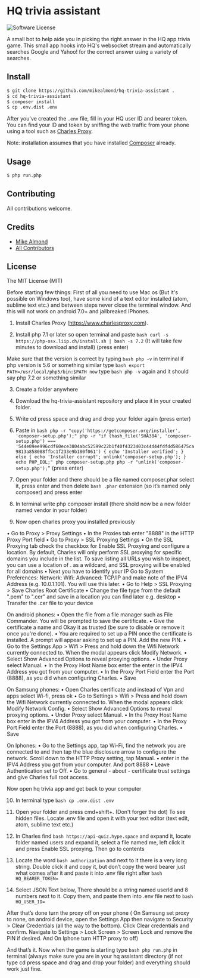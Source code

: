 # HQ trivia assistant

![Software License][ico-license]

A small bot to help aide you in picking the right answer in the HQ app trivia game. This small app hooks into HQ's websocket stream and automatically searches Google and Yahoo! for the correct answer using a variety of searches. 


## Install

``` bash
$ git clone https://github.com/mikealmond/hq-trivia-assistant .
$ cd hq-trivia-assistant
$ composer install
$ cp .env.dist .env
```
After you've created the `.env` file, fill in your HQ user ID and bearer token. You can find your ID and token by sniffing the web traffic from your phone using a tool such as [Charles Proxy](https://www.charlesproxy.com/).

Note: installation assumes that you have installed [Composer](https://getcomposer.org/doc/00-intro.md#globally) already.

## Usage

``` bash
$ php run.php
```


## Contributing

All contributions welcome.

## Credits

- [Mike Almond][link-author]
- [All Contributors][link-contributors]

## License

The MIT License (MIT)

[ico-license]: https://img.shields.io/badge/license-MIT-brightgreen.svg?style=flat-square
[link-author]: https://github.com/mikealmond
[link-contributors]: ../../contributors





Before starting few things: First of all you need to use Mac os (But it's possible on Windows too), have some kind of a text editor installed (atom, sublime text etc.) and between steps never close the terminal window. And this will not work on android 7.0+ and jailbreaked IPhones.

1. Install Charles Proxy (https://www.charlesproxy.com).

2. Install php 7.1 or later so open terminal and paste ``` bash curl -s https://php-osx.liip.ch/install.sh | bash -s 7.2 ``` (It will take few minutes to download and install) (press enter)

Make sure that the version is correct by typing ``` bash php -v ``` in terminal if php version is 5.6 or something similar type ``` bash export PATH=/usr/local/php5/bin:$PATH now ``` type ``` bash php -v ``` again and it should say php 7.2 or something similar

3. Create a folder anywhere

4. Download the hq-trivia-assistant repository and place it in your created folder.

5. Write cd press space and drag and drop your folder again (press enter)

6. Paste in ``` bash php -r "copy('https://getcomposer.org/installer', 'composer-setup.php');" php -r "if (hash_file('SHA384', 'composer-setup.php') === '544e09ee996cdf60ece3804abc52599c22b1f40f4323403c44d44fdfdd586475ca9813a858088ffbc1f233e9b180f061') { echo 'Installer verified'; } else { echo 'Installer corrupt'; unlink('composer-setup.php'); } echo PHP_EOL;" php composer-setup.php php -r "unlink('composer-setup.php');” ```
(press enter)

7. Open your folder and there should be a file named composer.phar select it, press enter and then delete ``` bash .phar ``` extension (so it’s named only composer) and press enter

8. In terminal write php composer install (there shold now be a new folder named vendor in your folder)

9. Now open charles proxy you installed previously

•	Go to Proxy > Proxy Settings
•	In the Proxies tab enter "8888" in the HTTP Proxy Port field
•	Go to Proxy > SSL Proxying Settings
•	On the SSL Proxying tab check the checkbox for Enable SSL Proxying and configure a location. By default, Charles will only perform SSL proxying for specific domains you include in the list. To save listing all URLs you wish to inspect, you can use a location of . as a wildcard, and SSL proxying will be enabled for all domains
•	Next you have to identify your IP Go to System Preferences: Network: Wifi: Advanced: TCP/IP and make note of the IPV4 Address (e.g. 10.0.1.101). You will use this later.
•	Go to Help > SSL Proxying > Save Charles Root Certificate
•	Change the file type from the default ".pem" to ".cer" and save in a location you can find later e.g. desktop
•	Transfer the .cer file to your device

On android phones:
•	Open the file from a file manager such as File Commander. You will be prompted to save the certificate.
•	Give the certificate a name and Okay it as trusted (be sure to disable or remove it once you're done).
•	You are required to set up a PIN once the certificate is installed. A prompt will appear asking to set up a PIN. Add the new PIN.
•	Go to the Settings App > Wifi > Press and hold down the Wifi Network currently connected to. When the modal appears click Modify Network.
•	Select Show Advanced Options to reveal proxying options.
•	Under Proxy select Manual.
•	In the Proxy Host Name box enter the enter in the IPV4 Address you got from your computer.
•	In the Proxy Port Field enter the Port (8888), as you did when configuring Charles.
•	Save

On Samsung phones:
•	Open Charles certificate and instead of Vpn and apps select Wi-fi, press ok
•	Go to Settings > Wifi > Press and hold down the Wifi Network currently connected to. When the modal appears click Modify Network Config.
•	Select Show Advanced Options to reveal proxying options.
•	Under Proxy select Manual.
•	In the Proxy Host Name box enter in the IPV4 Address you got from your computer.
•	In the Proxy Port Field enter the Port (8888), as you did when configuring Charles.
•	Save

On Iphones:
•	Go to the Settings app, tap Wi-Fi, find the network you are connected to and then tap the blue disclosure arrow to configure the network. Scroll down to the HTTP Proxy setting, tap Manual.
•	enter in the IPV4 Address you got from your computer. And port 8888
•	Leave Authentication set to Off.
• Go to general - about - certificate trust settings and give Charles full root access.

Now open hq trivia app and get back to your computer

10. In terminal type ``` bash cp .env.dist .env ```

11. Open your folder and press cmd+shift+. (Don't forger the dot) To see hidden files. Locate .env file and open it with your text editor (text edit, atom, sublime text etc.)

12. In Charles find ``` bash https://api-quiz.hype.space ``` and expand it, locate folder named users and expand it, select a file named me, left click it and press Enable SSL proxying. Then go to contents

13. Locate the word ``` bash authorization ``` and next to it there is a very long string. Double click it and copy it, but don’t copy the word bearer just what comes after it and paste it into .env file right after ``` bash HQ_BEARER_TOKEN= ```

14. Select JSON Text below, There should be a string named userId and 8 numbers next to it. Copy them, and paste them into .env file next to ``` bash HQ_USER_ID= ```

After that’s done turn the proxy off on your phone ( On Samsung set proxy to none, on android device, open the Settings App then navigate to Security > Clear Credentials (all the way to the bottom). Click Clear credentials and confirm. Navigate to Settings > Lock Screen > Screen Lock and remove the PIN if desired. And On Iphone turn HTTP proxy to off)

And that’s it. Now when the game is starting type ``` bash php run.php ``` in terminal (always make sure you are in your hq assistant directory (if not type cd press space and drag and drop your folder) and everything should work just fine.
